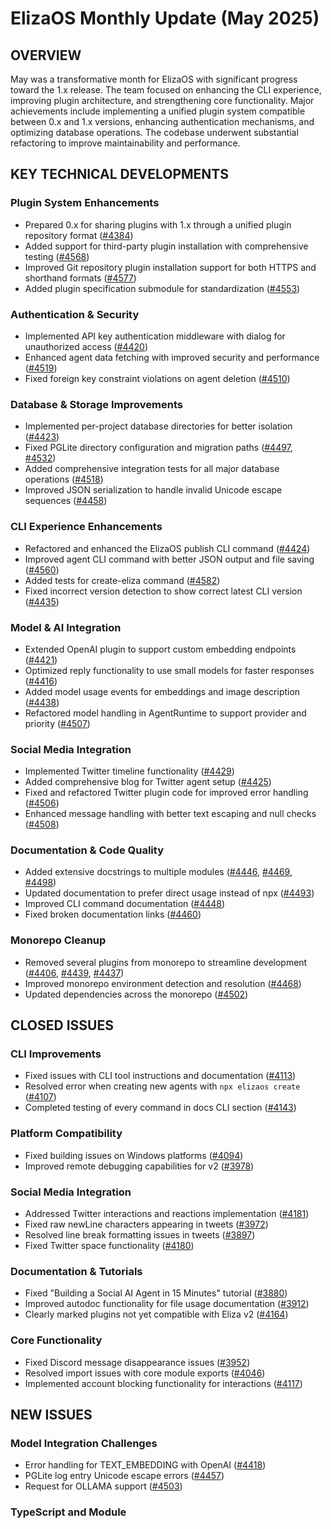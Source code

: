 # ElizaOS Monthly Update (May 2025)

## OVERVIEW
May was a transformative month for ElizaOS with significant progress toward the 1.x release. The team focused on enhancing the CLI experience, improving plugin architecture, and strengthening core functionality. Major achievements include implementing a unified plugin system compatible between 0.x and 1.x versions, enhancing authentication mechanisms, and optimizing database operations. The codebase underwent substantial refactoring to improve maintainability and performance.

## KEY TECHNICAL DEVELOPMENTS

### Plugin System Enhancements
- Prepared 0.x for sharing plugins with 1.x through a unified plugin repository format ([#4384](https://github.com/elizaos/eliza/pull/4384))
- Added support for third-party plugin installation with comprehensive testing ([#4568](https://github.com/elizaos/eliza/pull/4568))
- Improved Git repository plugin installation support for both HTTPS and shorthand formats ([#4577](https://github.com/elizaos/eliza/pull/4577))
- Added plugin specification submodule for standardization ([#4553](https://github.com/elizaos/eliza/pull/4553))

### Authentication & Security
- Implemented API key authentication middleware with dialog for unauthorized access ([#4420](https://github.com/elizaos/eliza/pull/4420))
- Enhanced agent data fetching with improved security and performance ([#4519](https://github.com/elizaos/eliza/pull/4519))
- Fixed foreign key constraint violations on agent deletion ([#4510](https://github.com/elizaos/eliza/pull/4510))

### Database & Storage Improvements
- Implemented per-project database directories for better isolation ([#4423](https://github.com/elizaos/eliza/pull/4423))
- Fixed PGLite directory configuration and migration paths ([#4497](https://github.com/elizaos/eliza/pull/4497), [#4532](https://github.com/elizaos/eliza/pull/4532))
- Added comprehensive integration tests for all major database operations ([#4518](https://github.com/elizaos/eliza/pull/4518))
- Improved JSON serialization to handle invalid Unicode escape sequences ([#4458](https://github.com/elizaos/eliza/pull/4458))

### CLI Experience Enhancements
- Refactored and enhanced the ElizaOS publish CLI command ([#4424](https://github.com/elizaos/eliza/pull/4424))
- Improved agent CLI command with better JSON output and file saving ([#4560](https://github.com/elizaos/eliza/pull/4560))
- Added tests for create-eliza command ([#4582](https://github.com/elizaos/eliza/pull/4582))
- Fixed incorrect version detection to show correct latest CLI version ([#4435](https://github.com/elizaos/eliza/pull/4435))

### Model & AI Integration
- Extended OpenAI plugin to support custom embedding endpoints ([#4421](https://github.com/elizaos/eliza/pull/4421))
- Optimized reply functionality to use small models for faster responses ([#4416](https://github.com/elizaos/eliza/pull/4416))
- Added model usage events for embeddings and image description ([#4438](https://github.com/elizaos/eliza/pull/4438))
- Refactored model handling in AgentRuntime to support provider and priority ([#4507](https://github.com/elizaos/eliza/pull/4507))

### Social Media Integration
- Implemented Twitter timeline functionality ([#4429](https://github.com/elizaos/eliza/pull/4429))
- Added comprehensive blog for Twitter agent setup ([#4425](https://github.com/elizaos/eliza/pull/4425))
- Fixed and refactored Twitter plugin code for improved error handling ([#4506](https://github.com/elizaos/eliza/pull/4506))
- Enhanced message handling with better text escaping and null checks ([#4508](https://github.com/elizaos/eliza/pull/4508))

### Documentation & Code Quality
- Added extensive docstrings to multiple modules ([#4446](https://github.com/elizaos/eliza/pull/4446), [#4469](https://github.com/elizaos/eliza/pull/4469), [#4498](https://github.com/elizaos/eliza/pull/4498))
- Updated documentation to prefer direct usage instead of npx ([#4493](https://github.com/elizaos/eliza/pull/4493))
- Improved CLI command documentation ([#4448](https://github.com/elizaos/eliza/pull/4448))
- Fixed broken documentation links ([#4460](https://github.com/elizaos/eliza/pull/4460))

### Monorepo Cleanup
- Removed several plugins from monorepo to streamline development ([#4406](https://github.com/elizaos/eliza/pull/4406), [#4439](https://github.com/elizaos/eliza/pull/4439), [#4437](https://github.com/elizaos/eliza/pull/4437))
- Improved monorepo environment detection and resolution ([#4468](https://github.com/elizaos/eliza/pull/4468))
- Updated dependencies across the monorepo ([#4502](https://github.com/elizaos/eliza/pull/4502))

## CLOSED ISSUES

### CLI Improvements
- Fixed issues with CLI tool instructions and documentation ([#4113](https://github.com/elizaos/eliza/issues/4113))
- Resolved error when creating new agents with `npx elizaos create` ([#4107](https://github.com/elizaos/eliza/issues/4107))
- Completed testing of every command in docs CLI section ([#4143](https://github.com/elizaos/eliza/issues/4143))

### Platform Compatibility
- Fixed building issues on Windows platforms ([#4094](https://github.com/elizaos/eliza/issues/4094))
- Improved remote debugging capabilities for v2 ([#3978](https://github.com/elizaos/eliza/issues/3978))

### Social Media Integration
- Addressed Twitter interactions and reactions implementation ([#4181](https://github.com/elizaos/eliza/issues/4181))
- Fixed raw newLine characters appearing in tweets ([#3972](https://github.com/elizaos/eliza/issues/3972))
- Resolved line break formatting issues in tweets ([#3897](https://github.com/elizaos/eliza/issues/3897))
- Fixed Twitter space functionality ([#4180](https://github.com/elizaos/eliza/issues/4180))

### Documentation & Tutorials
- Fixed "Building a Social AI Agent in 15 Minutes" tutorial ([#3880](https://github.com/elizaos/eliza/issues/3880))
- Improved autodoc functionality for file usage documentation ([#3912](https://github.com/elizaos/eliza/issues/3912))
- Clearly marked plugins not yet compatible with Eliza v2 ([#4164](https://github.com/elizaos/eliza/issues/4164))

### Core Functionality
- Fixed Discord message disappearance issues ([#3952](https://github.com/elizaos/eliza/issues/3952))
- Resolved import issues with core module exports ([#4046](https://github.com/elizaos/eliza/issues/4046))
- Implemented account blocking functionality for interactions ([#4117](https://github.com/elizaos/eliza/issues/4117))

## NEW ISSUES

### Model Integration Challenges
- Error handling for TEXT_EMBEDDING with OpenAI ([#4418](https://github.com/elizaos/eliza/issues/4418))
- PGLite log entry Unicode escape errors ([#4457](https://github.com/elizaos/eliza/issues/4457))
- Request for OLLAMA support ([#4503](https://github.com/elizaos/eliza/issues/4503))

### TypeScript and Module